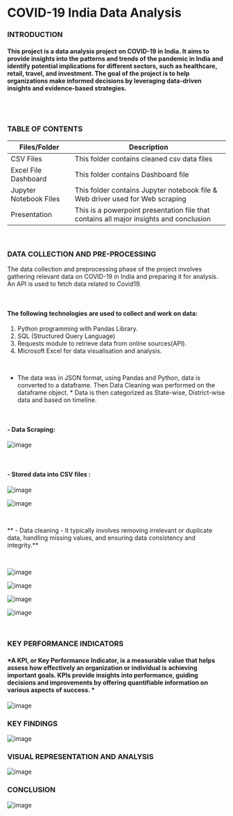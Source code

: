 # COVID-19 India Data Analysis

### **INTRODUCTION**

#### This project is a data analysis project on COVID-19 in India. It aims to provide insights into the patterns and trends of the pandemic in India and identify potential implications for different sectors, such as healthcare, retail, travel, and investment. The goal of the project is to help organizations make informed decisions by leveraging data-driven insights and evidence-based strategies. 
<br /> 

<br />

### **TABLE OF CONTENTS**

| Files/Folder | Description |
| -----------  | ----------- |
| CSV Files       | This folder contains cleaned csv data files          |
| Excel File Dashboard    | This folder contains Dashboard file     |
| Jupyter Notebook Files | This folder contains Jupyter notebook file & Web driver used for Web scraping   |
| Presentation | This is a powerpoint presentation file that contains all major insights and conclusion |


<br />

### **DATA COLLECTION AND PRE-PROCESSING**
The data collection and preprocessing phase of the project involves gathering relevant data on COVID-19 in India and preparing it for analysis.
An API is used to fetch data related to Covid19. 

<br /> 

#### The following technologies are used to collect and work on data:
1. Python programming with Pandas Library.
2. SQL (Structured Query Language)
3. Requests module to retrieve data from online sources(API).
4. Microsoft Excel for data visualisation and analysis.

<br />

* The data was in JSON format, using Pandas and Python, data is converted to a dataframe. Then Data Cleaning was performed on the dataframe object. *
Data is then categorized as State-wise, District-wise data and based on timeline.

 <br /> 

#### - Data Scraping:
![image](https://github.com/Rushikesh-Kharat/Covid19-India-Exploratory-Data-Analysis/assets/99657888/db65bbcc-054f-47ed-98a1-19c590966f90)

 <br /> 

#### - Stored data into CSV files :

![image](https://github.com/Rushikesh-Kharat/Covid19-India-Exploratory-Data-Analysis/assets/99657888/fb4d510d-44fa-4205-87cd-1df63ec70a6c)

![image](https://github.com/Rushikesh-Kharat/Covid19-India-Exploratory-Data-Analysis/assets/99657888/e42afd08-adb0-43b1-b9d7-dcce4b3b32a6)

 <br /> 

** - Data cleaning - It typically involves removing irrelevant or duplicate data, handling missing values, and ensuring data consistency and integrity.**

 <br /> 

![image](https://github.com/Rushikesh-Kharat/Covid19-India-Exploratory-Data-Analysis/assets/99657888/20608d8a-15ee-4078-847f-8837acb48caf)

![image](https://github.com/Rushikesh-Kharat/Covid19-India-Exploratory-Data-Analysis/assets/99657888/ad40521f-c64f-47bc-bd55-4e826d2e359e)

![image](https://github.com/Rushikesh-Kharat/Covid19-India-Exploratory-Data-Analysis/assets/99657888/6c287826-fc7f-493c-9bdd-58f140bb4f74)

![image](https://github.com/Rushikesh-Kharat/Covid19-India-Exploratory-Data-Analysis/assets/99657888/173d74a2-16fa-4e7e-8b14-9a9642fc5da7)
 
<br />

### **KEY PERFORMANCE INDICATORS**
#### *A KPI, or Key Performance Indicator, is a measurable value that helps assess how effectively an organization or individual is achieving important goals. KPIs provide insights into performance, guiding decisions and improvements by offering quantifiable information on various aspects of success. * 
![image](https://github.com/Rushikesh-Kharat/Covid19-India-Exploratory-Data-Analysis/assets/99657888/7387c7d2-cbcd-4767-8fd1-56f4dcc9d01a)
<br />

### **KEY FINDINGS**
![image](https://github.com/Rushikesh-Kharat/Covid19-India-Exploratory-Data-Analysis/assets/99657888/292fdb4d-752c-4f9e-aaeb-2e33c07068c6)
<br />
### **VISUAL REPRESENTATION AND ANALYSIS**
![image](https://github.com/Rushikesh-Kharat/Covid19-India-Exploratory-Data-Analysis/assets/99657888/fe8b70b8-cdb9-4749-8015-3060eb4f7e42)

### **CONCLUSION**
![image](https://github.com/Rushikesh-Kharat/Covid19-India-Exploratory-Data-Analysis/assets/99657888/8198805b-b6d8-4b11-8087-784fe9254957)
